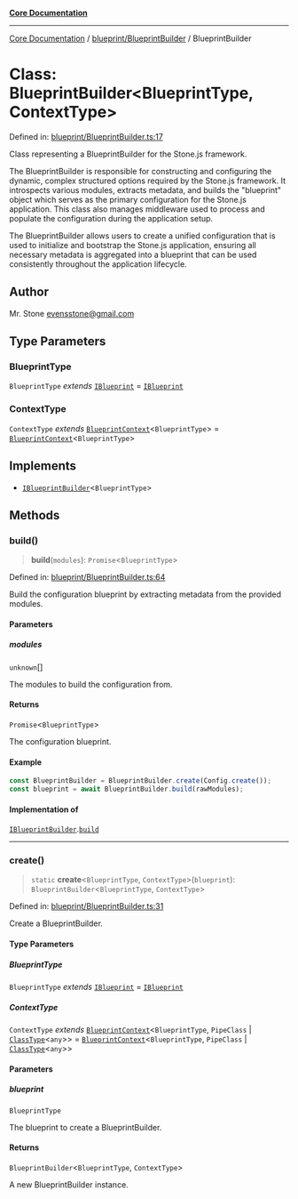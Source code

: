 [**Core Documentation**](../../../README.md)

***

[Core Documentation](../../../README.md) / [blueprint/BlueprintBuilder](../README.md) / BlueprintBuilder

# Class: BlueprintBuilder\<BlueprintType, ContextType\>

Defined in: [blueprint/BlueprintBuilder.ts:17](https://github.com/stonemjs/core/blob/b1f29857c7f1e529739f22d486494bed3b22d2c6/src/blueprint/BlueprintBuilder.ts#L17)

Class representing a BlueprintBuilder for the Stone.js framework.

The BlueprintBuilder is responsible for constructing and configuring the dynamic, complex structured options required by the Stone.js framework.
It introspects various modules, extracts metadata, and builds the "blueprint" object which serves as the primary configuration for the Stone.js application.
This class also manages middleware used to process and populate the configuration during the application setup.

The BlueprintBuilder allows users to create a unified configuration that is used to initialize and bootstrap the Stone.js application,
ensuring all necessary metadata is aggregated into a blueprint that can be used consistently throughout the application lifecycle.

## Author

Mr. Stone <evensstone@gmail.com>

## Type Parameters

### BlueprintType

`BlueprintType` *extends* [`IBlueprint`](../../../declarations/type-aliases/IBlueprint.md) = [`IBlueprint`](../../../declarations/type-aliases/IBlueprint.md)

### ContextType

`ContextType` *extends* [`BlueprintContext`](../../../declarations/interfaces/BlueprintContext.md)\<`BlueprintType`\> = [`BlueprintContext`](../../../declarations/interfaces/BlueprintContext.md)\<`BlueprintType`\>

## Implements

- [`IBlueprintBuilder`](../../../declarations/interfaces/IBlueprintBuilder.md)\<`BlueprintType`\>

## Methods

### build()

> **build**(`modules`): `Promise`\<`BlueprintType`\>

Defined in: [blueprint/BlueprintBuilder.ts:64](https://github.com/stonemjs/core/blob/b1f29857c7f1e529739f22d486494bed3b22d2c6/src/blueprint/BlueprintBuilder.ts#L64)

Build the configuration blueprint by extracting metadata from the provided modules.

#### Parameters

##### modules

`unknown`[]

The modules to build the configuration from.

#### Returns

`Promise`\<`BlueprintType`\>

The configuration blueprint.

#### Example

```typescript
const BlueprintBuilder = BlueprintBuilder.create(Config.create());
const blueprint = await BlueprintBuilder.build(rawModules);
```

#### Implementation of

[`IBlueprintBuilder`](../../../declarations/interfaces/IBlueprintBuilder.md).[`build`](../../../declarations/interfaces/IBlueprintBuilder.md#build)

***

### create()

> `static` **create**\<`BlueprintType`, `ContextType`\>(`blueprint`): `BlueprintBuilder`\<`BlueprintType`, `ContextType`\>

Defined in: [blueprint/BlueprintBuilder.ts:31](https://github.com/stonemjs/core/blob/b1f29857c7f1e529739f22d486494bed3b22d2c6/src/blueprint/BlueprintBuilder.ts#L31)

Create a BlueprintBuilder.

#### Type Parameters

##### BlueprintType

`BlueprintType` *extends* [`IBlueprint`](../../../declarations/type-aliases/IBlueprint.md) = [`IBlueprint`](../../../declarations/type-aliases/IBlueprint.md)

##### ContextType

`ContextType` *extends* [`BlueprintContext`](../../../declarations/interfaces/BlueprintContext.md)\<`BlueprintType`, `PipeClass` \| [`ClassType`](../../../declarations/type-aliases/ClassType.md)\<`any`\>\> = [`BlueprintContext`](../../../declarations/interfaces/BlueprintContext.md)\<`BlueprintType`, `PipeClass` \| [`ClassType`](../../../declarations/type-aliases/ClassType.md)\<`any`\>\>

#### Parameters

##### blueprint

`BlueprintType`

The blueprint to create a BlueprintBuilder.

#### Returns

`BlueprintBuilder`\<`BlueprintType`, `ContextType`\>

A new BlueprintBuilder instance.
